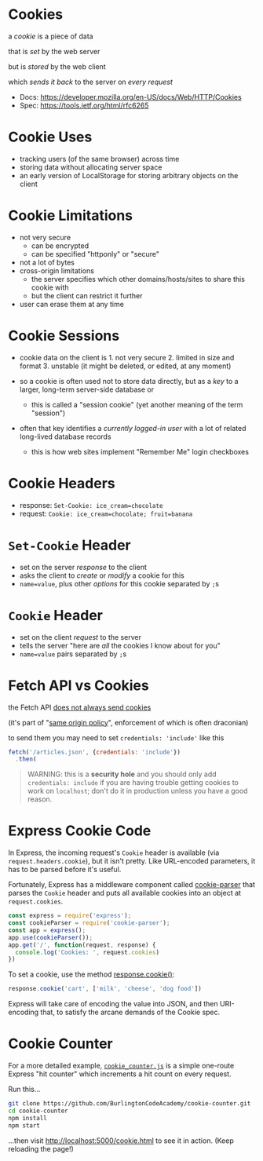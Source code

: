 # Cookies

a *cookie* is a piece of data

that is *set* by the web server

but is *stored* by the web client

which *sends it back* to the server on *every request*

* Docs: https://developer.mozilla.org/en-US/docs/Web/HTTP/Cookies
* Spec: https://tools.ietf.org/html/rfc6265

# Cookie Uses

* tracking users (of the same browser) across time
* storing data without allocating server space
* an early version of LocalStorage for storing arbitrary objects on the client

# Cookie Limitations

* not very secure
  * can be encrypted
  * can be specified "httponly" or "secure"
* not a lot of bytes
* cross-origin limitations
  * the server specifies which other domains/hosts/sites to share this cookie with
  * but the client can restrict it further
* user can erase them at any time

# Cookie Sessions

* cookie data on the client is 
      1. not very secure
      2. limited in size and format
      3. unstable (it might be deleted, or edited, at any moment)
    
* so a cookie is often used not to store data directly, but as a *key* to a larger, long-term server-side database or 

    * this is called a "session cookie" (yet another meaning of the term "session")

* often that key identifies a *currently logged-in user* with a lot of related long-lived database records

    * this is how web sites implement "Remember Me" login checkboxes


# Cookie Headers

* response: `Set-Cookie: ice_cream=chocolate`
* request: `Cookie: ice_cream=chocolate; fruit=banana`

# `Set-Cookie` Header

* set on the server *response* to the client
* asks the client to *create* or *modify* a cookie for this
* `name=value`, plus other *options* for this cookie separated by `;`s

# `Cookie` Header

* set on the client *request* to the server
* tells the server "here are *all* the cookies I know about for you"
* `name=value` pairs separated by `;`s

# Fetch API vs Cookies

the Fetch API [does not always send cookies](https://developer.mozilla.org/en-US/docs/Web/API/Request/credentials)

(it's part of "[same origin policy](https://www.w3.org/Security/wiki/Same_Origin_Policy)", enforcement of which is often draconian)

to send them you may need to set `credentials: 'include'` like this

```js
fetch('/articles.json', {credentials: 'include'})
  .then(
```

> WARNING: this is a **security hole** and you should only add `credentials: include` if you are having trouble getting cookies to work on `localhost`; don't do it in production unless you have a good reason.

# Express Cookie Code

In Express, the incoming request's `Cookie` header is available (via `request.headers.cookie`), but it isn't pretty. Like URL-encoded parameters, it has to be parsed before it's useful.

Fortunately, Express has a middleware component called [cookie-parser](https://www.npmjs.com/package/cookie-parser) that parses the `Cookie` header and puts all available cookies into an object at `request.cookies`.

```javascript
const express = require('express');
const cookieParser = require('cookie-parser');
const app = express();
app.use(cookieParser());
app.get('/', function(request, response) {
  console.log('Cookies: ', request.cookies)
})
```

To set a cookie, use the method [response.cookie()](https://expressjs.com/en/4x/api.html#res.cookie):

```javascript
response.cookie('cart', ['milk', 'cheese', 'dog food'])
```

Express will take care of encoding the value into JSON, and then URI-encoding that, to satisfy the arcane demands of the Cookie spec.

# Cookie Counter

For a more detailed example, 
[`cookie_counter.js`](https://github.com/BurlingtonCodeAcademy/cookie-counter
) is a simple one-route Express "hit counter" which increments a hit count 
on every request.

Run this...

```bash
git clone https://github.com/BurlingtonCodeAcademy/cookie-counter.git 
cd cookie-counter
npm install
npm start
```

...then visit <http://localhost:5000/cookie.html> to see it in action. (Keep reloading the page!)
